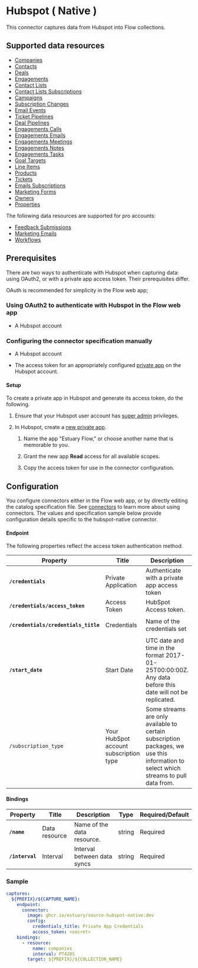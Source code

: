 # Hubspot ( Native )

This connector captures data from Hubspot into Flow collections. 

## Supported data resources

* [Companies](https://developers.hubspot.com/docs/api/crm/companies)
* [Contacts](https://developers.hubspot.com/docs/api/crm/contacts)
* [Deals](https://developers.hubspot.com/docs/api/crm/deals)
* [Engagements](https://developers.hubspot.com/docs/api/crm/engagements)
* [Contact Lists](https://legacydocs.hubspot.com/docs/methods/lists/get_lists) 
* [Contact Lists Subscriptions](https://legacydocs.hubspot.com/docs/methods/contacts/get_contacts)
* [Campaigns](https://legacydocs.hubspot.com/docs/methods/email/get_campaign_data)
* [Subscription Changes](https://developers.hubspot.com/docs/methods/email/get_subscriptions_timeline)
* [Email Events](https://developers.hubspot.com/docs/methods/email/get_events)
* [Ticket Pipelines](https://developers.hubspot.com/docs/methods/pipelines/get_pipelines_for_object_type)
* [Deal Pipelines](https://developers.hubspot.com/docs/methods/pipelines/get_pipelines_for_object_type)
* [Engagements Calls](https://developers.hubspot.com/docs/api/crm/calls)
* [Engagements Emails](https://developers.hubspot.com/docs/api/crm/email)
* [Engagements Meetings](https://developers.hubspot.com/docs/api/crm/meetings)
* [Engagements Notes](https://developers.hubspot.com/docs/api/crm/notes)
* [Engagements Tasks](https://developers.hubspot.com/docs/api/crm/tasks)
* [Goal Targets](https://developers.hubspot.com/docs/api/crm/goals)
* [Line Items](https://developers.hubspot.com/docs/api/crm/line-items)
* [Products](https://developers.hubspot.com/docs/api/crm/products)
* [Tickets](https://developers.hubspot.com/docs/api/crm/tickets)
* [Emails Subscriptions](https://developers.hubspot.com/docs/api/marketing-api/subscriptions-preferences)
* [Marketing Forms](https://developers.hubspot.com/docs/api/marketing/forms)
* [Owners](https://developers.hubspot.com/docs/api/crm/owners)
* [Properties](https://developers.hubspot.com/docs/api/crm/properties)

The following data resources are supported for pro accounts:

* [Feedback Submissions](https://developers.hubspot.com/docs/api/crm/feedback-submissions)
* [Marketing Emails](https://developers.hubspot.com/docs/api/marketing/marketing-email)
* [Workflows](https://legacydocs.hubspot.com/docs/methods/workflows/v3/get_workflows)

## Prerequisites

There are two ways to authenticate with Hubspot when capturing data: using OAuth2, or with a private app access token.
Their prerequisites differ.

OAuth is recommended for simplicity in the Flow web app;

### Using OAuth2 to authenticate with Hubspot in the Flow web app

* A Hubspot account

### Configuring the connector specification manually

* A Hubspot account

* The access token for an appropriately configured [private app](https://developers.hubspot.com/docs/api/private-apps) on the Hubspot account.

#### Setup

To create a private app in Hubspot and generate its access token, do the following.

1. Ensure that your Hubspot user account has [super admin](https://knowledge.hubspot.com/settings/hubspot-user-permissions-guide#super-admin) privileges.

2. In Hubspot, create a [new private app](https://developers.hubspot.com/docs/api/private-apps#create-a-private-app).

   1. Name the app "Estuary Flow," or choose another name that is memorable to you.

   2. Grant the new app **Read** access for all available scopes.

   3. Copy the access token for use in the connector configuration.

## Configuration

You configure connectors either in the Flow web app, or by directly editing the catalog specification file.
See [connectors](../../../concepts/connectors.md#using-connectors) to learn more about using connectors. The values and specification sample below provide configuration details specific to the hubspot-native connector.

#### Endpoint

The following properties reflect the access token authentication method.

| Property | Title | Description | Type | Required/Default |
|---|---|---|---|---|
| **`/credentials`** | Private Application | Authenticate with a private app access token | object | Required |
| **`/credentials/access_token`** | Access Token | HubSpot Access token. | string | Required |
| **`/credentials/credentials_title`** | Credentials | Name of the credentials set | string | Required, `"Private App Credentials"` |
| **`/start_date`** | Start Date | UTC date and time in the format 2017-01-25T00:00:00Z. Any data before this date will not be replicated. | string | Required |
| `/subscription_type` | Your HubSpot account subscription type | Some streams are only available to certain subscription packages, we use this information to select which streams to pull data from. | string | `"starter"` |

#### Bindings

| Property | Title | Description | Type | Required/Default |
|---|---|---|---|---|
| **`/name`** | Data resource | Name of the data resource. | string | Required |
| **`/interval`** | Interval | Interval between data syncs | string | Required |

### Sample

```yaml
captures:
  ${PREFIX}/${CAPTURE_NAME}:
    endpoint:
      connector:
        image: ghcr.io/estuary/source-hubspot-native:dev
        config: 
          credentials_title: Private App Credentials
          access_token: <secret>
    bindings:
      - resource:
          name: companies
          interval: PT420S
        target: ${PREFIX}/${COLLECTION_NAME}
```



